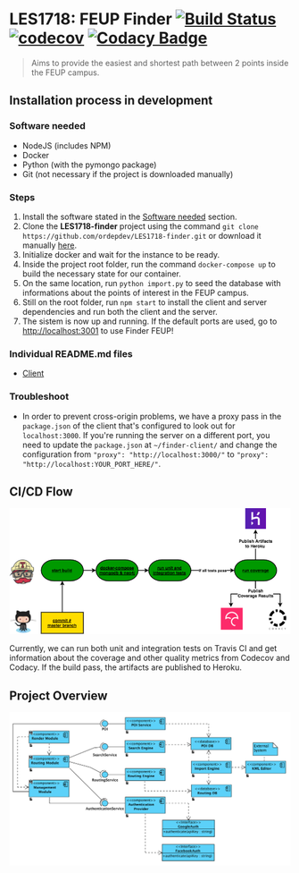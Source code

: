 # LES1718: FEUP Finder [![Build Status](https://travis-ci.com/ordepdev/LES1718-finder.svg?token=yJmC8DYmQ3gxwiHEB2wf&branch=master)](https://travis-ci.com/ordepdev/LES1718-finder) [![codecov](https://codecov.io/gh/ordepdev/LES1718-finder/branch/master/graph/badge.svg?token=4BOQHHa4Hk)](https://codecov.io/gh/ordepdev/LES1718-finder) [![Codacy Badge](https://api.codacy.com/project/badge/Grade/ee331492695f4740aab99b2f6c64f309)](https://www.codacy.com?utm_source=github.com&amp;utm_medium=referral&amp;utm_content=ordepdev/LES1718-finder&amp;utm_campaign=Badge_Grade)

> Aims to provide the easiest and shortest path between 2 points inside the FEUP campus.

## Installation process in development

### Software needed
* NodeJS (includes NPM)
* Docker
* Python (with the pymongo package)
* Git (not necessary if the project is downloaded manually)

### Steps 
1. Install the software stated in the [Software needed](https://github.com/ordepdev/LES1718-finder/blob/master/README.md#software-needed) section.
2. Clone the **LES1718-finder** project using the command `git clone https://github.com/ordepdev/LES1718-finder.git` or download it manually [here](https://github.com/ordepdev/LES1718-finder/archive/master.zip).
3. Initialize docker and wait for the instance to be ready.
4. Inside the project root folder, run the command `docker-compose up` to build the necessary state for our container.
5. On the same location, run `python import.py` to seed the database with informations about the points of interest in the FEUP campus.
6. Still on the root folder, run `npm start` to install the client and server dependencies and run both the client and the server.
7. The sistem is now up and running. If the default ports are used, go to [http://localhost:3001](http://localhost:3001) to use Finder FEUP!

### Individual README.md files
* [Client](https://github.com/ordepdev/LES1718-finder/blob/master/finder-client/README.md)

### Troubleshoot
* In order to prevent cross-origin problems, we have a proxy pass in the `package.json` of the client that's configured to look out for `localhost:3000`. If you're running the server on a different port, you need to update the `package.json` at `~/finder-client/` and change the configuration from `"proxy": "http://localhost:3000/"` to `"proxy": "http://localhost:YOUR_PORT_HERE/"`.

## CI/CD Flow
![ci-cd-flow](https://github.com/ordepdev/LES1718-finder/blob/master/assets/ci-cd-process.png)

Currently, we can run both unit and integration tests on Travis CI and get information about the coverage and other quality metrics from Codecov and Codacy. If the build pass, the artifacts are published to Heroku.

## Project Overview
![overview](https://github.com/ordepdev/LES1718-finder/blob/master/assets/component-diagram.png)
